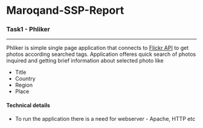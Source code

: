  Maroqand-SSP-Report
=====================
### Task1 - Phliker
-------------------------
Phliker is simple single page application that connects to [Flickr API](https://www.flickr.com/services/api/) to get photos according searched tags. 
Application offeres quick search of photos inquired and getting brief information about selected photo like
+ Title
+ Country
+ Region
+ Place

#### Technical details
- To run the application there is a need for webserver - Apache, HTTP etc 

